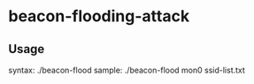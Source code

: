 # beacon-flooding-attack

## Usage
syntax: ./beacon-flood <interface> <ssid-list-file>
sample: ./beacon-flood mon0 ssid-list.txt
